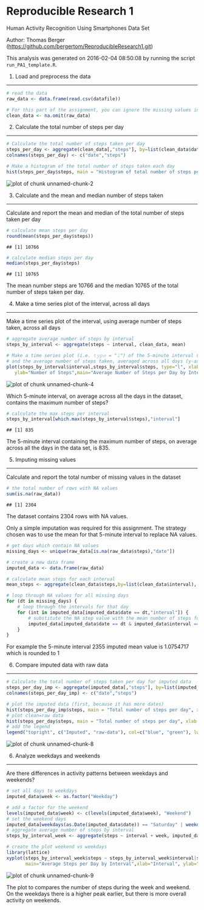 Reproducible Research 1
=======================

Human Activity Recognition Using Smartphones Data Set 

Author: Thomas Berger (https://github.com/bergertom/ReproducibleResearch1.git)

This analysis was generated on 2016-02-04 08:50:08 by running the script ``run_PA1_template.R``.

1. Load and preprocess the data
-------------------------------

```r
# read the data
raw_data <- data.frame(read.csv(datafile))

# For this part of the assignment, you can ignore the missing values in the dataset.
clean_data <- na.omit(raw_data)
```

2. Calculate the total number of steps per day
----------------------------------------------


```r
# Calculate the total number of steps taken per day
steps_per_day <- aggregate(clean_data[,"steps"], by=list(clean_data$date), "sum")
colnames(steps_per_day) <- c("date","steps")

# Make a histogram of the total number of steps taken each day
hist(steps_per_day$steps, main = "Histogram of total number of steps per day", xlab = "Steps per day", col="green")
```

![plot of chunk unnamed-chunk-2](figure/unnamed-chunk-2-1.png) 
 
3. Calculate and the mean and median number of steps taken
----------------------------------------------------------

Calculate and report the mean and median of the total number of steps taken per day


```r
# calculate mean steps per day
round(mean(steps_per_day$steps))
```

```
## [1] 10766
```

```r
# calculate median steps per day
median(steps_per_day$steps)
```

```
## [1] 10765
```

The mean number steps are 10766 and 
the median 10765 of the total number of steps taken per day.

4. Make a time series plot of the interval, across all days
-----------------------------------------------------------

Make a time series plot of the interval, using average number of steps taken, across all days


```r
# aggregate average number of steps by interval
steps_by_interval <- aggregate(steps ~ interval, clean_data, mean)

# Make a time series plot (i.e. 𝚝𝚢𝚙𝚎 = "𝚕") of the 5-minute interval (x-axis)
# and the average number of steps taken, averaged across all days (y-axis)
plot(steps_by_interval$interval,steps_by_interval$steps, type="l", xlab="Interval", 
   ylab="Number of Steps",main="Average Number of Steps per Day by Interval", col="red")
```

![plot of chunk unnamed-chunk-4](figure/unnamed-chunk-4-1.png) 

Which 5-minute interval, on average across all the days in the dataset, contains the maximum number of steps?

```r
# calculate the max steps per interval
steps_by_interval[which.max(steps_by_interval$steps),"interval"]
```

```
## [1] 835
```
The 5-minute interval containing the maximum number of steps, 
on average across all the days in the data set, is 835.

5. Imputing missing values
--------------------------

Calculate and report the total number of missing values in the dataset

```r
# the total number of rows with NA values
sum(is.na(raw_data))
```

```
## [1] 2304
```
The dataset contains 2304 rows with NA values.

Only a simple imputation was required for this assignment. 
The strategy chosen was to use the mean for that 5-minute interval to replace NA values.

```r
# get days which contain NA values
missing_days <- unique(raw_data[is.na(raw_data$steps),"date"])

# create a new data frame
imputed_data <- data.frame(raw_data)

# calculate mean steps for each interval
mean_steps <- aggregate(clean_data$steps,by=list(clean_data$interval), mean)

# loop through NA values for all missing days
for (dt in missing_days) {
    # loop through the intervals for that day
    for (int in imputed_data[imputed_data$date == dt,"interval"]) {
        # substitute the NA step value with the mean number of steps for that day and interval
        imputed_data[imputed_data$date == dt & imputed_data$interval == int, "steps"] <- round(mean_steps[mean_steps[1] == int,2])
    }
}
```

For example the 5-minute interval 2355 imputed mean value is 1.0754717 
which is rounded to 1 

6. Compare imputed data with raw data
-------------------------------------


```r
# Calculate the total number of steps taken per day for imputed data
steps_per_day_imp <- aggregate(imputed_data[,"steps"], by=list(imputed_data$date), "sum")
colnames(steps_per_day_imp) <- c("date","steps")

# plot the imputed data (first, because it has more dates)
hist(steps_per_day_imp$steps, main = "Total number of steps per day", xlab = "Steps per day", col="blue")
# plot clean=raw data
hist(steps_per_day$steps, main = "Total number of steps per day", xlab = "Steps per day", col="green", add=T)
# add the legend
legend("topright", c("Imputed", "raw-data"), col=c("blue", "green"), lwd=10)
```

![plot of chunk unnamed-chunk-8](figure/unnamed-chunk-8-1.png) 

6. Analyze weekdays and weekends
--------------------------------

Are there differences in activity patterns between weekdays and weekends?

```r
# set all days to weekdays
imputed_data$week <- as.factor("Weekday")

# add a factor for the weekend
levels(imputed_data$week) <- c(levels(imputed_data$week), "Weekend")
# set the weekend days
imputed_data[weekdays(as.Date(imputed_data$date)) == "Saturday" | weekdays(as.Date(imputed_data$date)) == "Sunday","week"] <- "Weekend"
# aggregate average number of steps by interval
steps_by_interval_week <- aggregate(steps ~ interval + week, imputed_data, mean)

# create the plot weekend vs weekdays
library(lattice)
xyplot(steps_by_interval_week$steps ~ steps_by_interval_week$interval|steps_by_interval_week$week, 
       main="Average Steps per Day by Interval",xlab="Interval", ylab="Number of steps",layout=c(1,2), type="l")
```

![plot of chunk unnamed-chunk-9](figure/unnamed-chunk-9-1.png) 

The plot to compares the number of steps during the week and weekend.
On the weekdays there is a higher peak earlier, but there is more overall activity on weekends.
